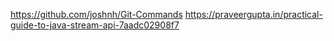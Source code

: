 https://github.com/joshnh/Git-Commands
https://praveergupta.in/practical-guide-to-java-stream-api-7aadc02908f7

